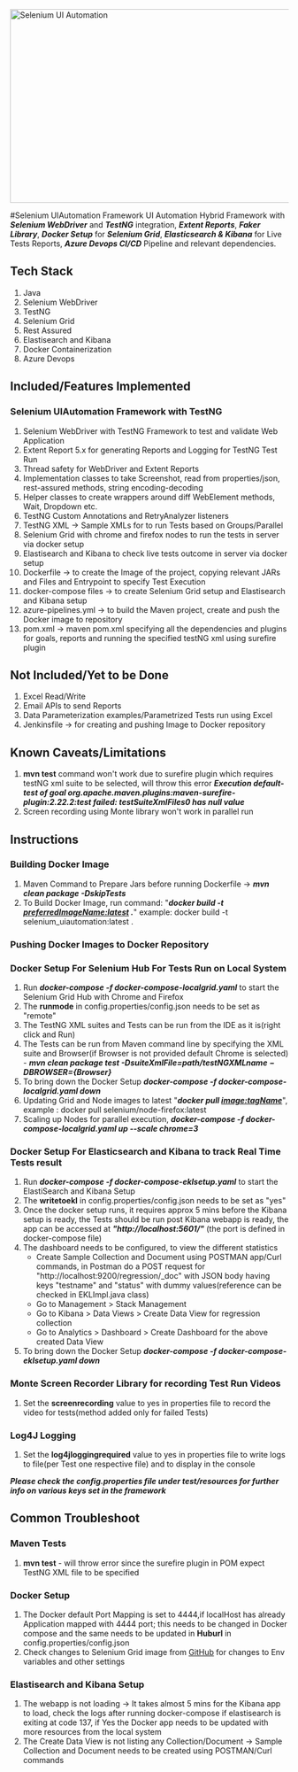<img src="https://binmile.com/wp-content/uploads/2021/03/selenium-automation-testing.jpg" alt="Selenium UI Automation" style="height: 350px; width:700px;"/>

#Selenium UIAutomation Framework
UI Automation Hybrid Framework with ***Selenium WebDriver*** and ***TestNG*** integration, ***Extent Reports***, ***Faker Library***, ***Docker Setup*** for ***Selenium Grid***, ***Elasticsearch & Kibana*** for Live Tests Reports, ***Azure Devops CI/CD*** Pipeline and relevant dependencies.

## Tech Stack
1. Java
2. Selenium WebDriver
3. TestNG
4. Selenium Grid
5. Rest Assured
6. Elastisearch and Kibana
7. Docker Containerization
8. Azure Devops

## Included/Features Implemented
### Selenium UIAutomation Framework with TestNG
1. Selenium WebDriver with TestNG Framework to test and validate Web Application
2. Extent Report 5.x for generating Reports and Logging for TestNG Test Run
3. Thread safety for WebDriver and Extent Reports
4. Implementation classes to take Screenshot, read from properties/json, rest-assured methods, string encoding-decoding
5. Helper classes to create wrappers around diff WebElement methods, Wait, Dropdown etc.
6. TestNG Custom Annotations and RetryAnalyzer listeners
7. TestNG XML -> Sample XMLs for to run Tests based on Groups/Parallel 
8. Selenium Grid with chrome and firefox nodes to run the tests in server via docker setup
9. Elastisearch and Kibana to check live tests outcome in server via docker setup
10. Dockerfile -> to create the Image of the project, copying relevant JARs and Files and Entrypoint to specify Test Execution
11. docker-compose files -> to create Selenium Grid setup and Elastisearch and Kibana setup
12. azure-pipelines.yml -> to build the Maven project, create and push the Docker image to repository
13. pom.xml -> maven pom.xml specifying all the dependencies and plugins for goals, reports and running the specified testNG xml using surefire plugin

## Not Included/Yet to be Done
1. Excel Read/Write
2. Email APIs to send Reports
3. Data Parameterization examples/Parametrized Tests run using Excel
4. Jenkinsfile -> for creating and pushing Image to Docker repository

## Known Caveats/Limitations
1. **mvn test** command won't work due to surefire plugin which requires testNG xml suite to be selected, will throw this error ***Execution default-test of goal org.apache.maven.plugins:maven-surefire-plugin:2.22.2:test failed: testSuiteXmlFiles0 has null value***
2. Screen recording using Monte library won't work in parallel run

## Instructions
### Building Docker Image
1. Maven Command to Prepare Jars before running Dockerfile -> ***mvn clean package -DskipTests***
2. To Build Docker Image, run command: "***docker build -t <preferredImageName:latest> .***" example: docker build -t selenium_uiautomation:latest .

### Pushing Docker Images to Docker Repository

### Docker Setup For Selenium Hub For Tests Run on Local System
1. Run ***docker-compose -f docker-compose-localgrid.yaml*** to start the Selenium Grid Hub with Chrome and Firefox
2. The **runmode** in config.properties/config.json needs to be set as "remote" 
3. The TestNG XML suites and Tests can be run from the IDE as it is(right click and Run)
4. The Tests can be run from Maven command line by specifying the XML suite and Browser(if Browser is not provided default Chrome is selected) - ***mvn clean package test -DsuiteXmlFile=${path/testNG XML name} -DBROWSER=${Browser}***
5. To bring down the Docker Setup ***docker-compose -f docker-compose-localgrid.yaml down***
6. Updating Grid and Node images to latest "***docker pull <image:tagName>***", example : docker pull selenium/node-firefox:latest
7. Scaling up Nodes for parallel execution, ***docker-compose -f docker-compose-localgrid.yaml up --scale chrome=3***

### Docker Setup For Elasticsearch and Kibana to track Real Time Tests result
1. Run ***docker-compose -f docker-compose-eklsetup.yaml*** to start the ElastiSearch and Kibana Setup
2. The **writetoekl** in config.properties/config.json needs to be set as "yes"
3. Once the docker setup runs, it requires approx 5 mins before the Kibana setup is ready, the Tests should be run post Kibana webapp is ready, the app can be accessed at ***"http://localhost:5601/"*** (the port is defined in docker-compose file)
4. The dashboard needs to be configured, to view the different statistics 
    * Create Sample Collection and Document using POSTMAN app/Curl commands, in Postman do a POST request for "http://localhost:9200/regression/_doc" with JSON body having keys "testname" and "status" with dummy values(reference can be checked in EKLImpl.java class)
    * Go to Management > Stack Management
    * Go to Kibana > Data Views > Create Data View for regression collection
    * Go to Analytics > Dashboard > Create Dashboard for the above created Data View
5. To bring down the Docker Setup ***docker-compose -f docker-compose-eklsetup.yaml down***

### Monte Screen Recorder Library for recording Test Run Videos
1. Set the **screenrecording** value to yes in properties file to record the video for tests(method added only for failed Tests)

### Log4J Logging
1. Set the **log4jloggingrequired** value to yes in properties file to write logs to file(per Test one respective file) and to display in the console

***Please check the config.properties file under test/resources for further info on various keys set in the framework***

## Common Troubleshoot

### Maven Tests
1. **mvn test** - will throw error since the surefire plugin in POM expect TestNG XML file to be specified

### Docker Setup
1. The Docker default Port Mapping is set to 4444,if localHost has already Application mapped with 4444 port; this needs to be changed in Docker compose and the same needs to be updated in **Huburl** in config.properties/config.json
2. Check changes to Selenium Grid image from [GitHub](https://github.com/SeleniumHQ/docker-selenium#node-configuration-options) for changes to Env variables and other settings

### Elastisearch and Kibana Setup
1. The webapp is not loading -> It takes almost 5 mins for the Kibana app to load, check the logs after running docker-compose if elastisearch is exiting at code 137, if Yes the Docker app needs to be updated with more resources from the local system
2. The Create Data View is not listing any Collection/Document -> Sample Collection and Document needs to be created using POSTMAN/Curl commands
